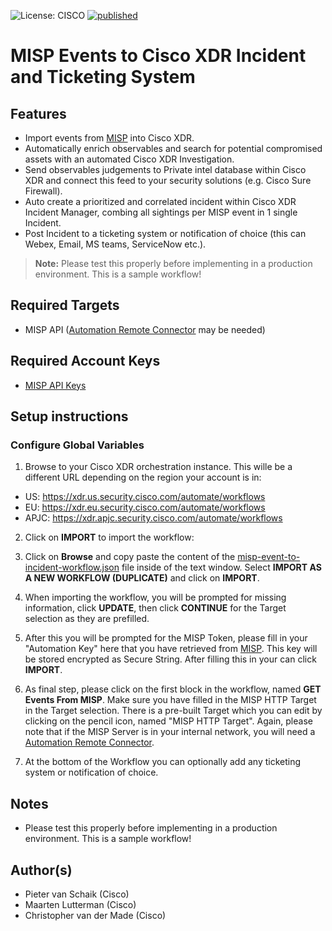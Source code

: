 ![License: CISCO](https://img.shields.io/badge/License-CISCO-blue.svg)
[![published](https://static.production.devnetcloud.com/codeexchange/assets/images/devnet-published.svg)](https://developer.cisco.com/codeexchange/github/repo/CiscoDevNet/cisco-xdr-misp-threat-hunting-automation)

# MISP Events to Cisco XDR Incident and Ticketing System

## Features
*	Import events from [MISP](https://www.circl.lu/doc/misp/automation/) into Cisco XDR.
*	Automatically enrich observables and search for potential compromised assets with an automated Cisco XDR Investigation.
*	Send observables judgements to Private intel database within Cisco XDR and connect this feed to your security solutions (e.g. Cisco Sure Firewall). 
*	Auto create a prioritized and correlated incident within Cisco XDR Incident Manager, combing all sightings per MISP event in 1 single Incident.
*	Post Incident to a ticketing system or notification of choice (this can Webex, Email, MS teams, ServiceNow etc.).

> **Note:** Please test this properly before implementing in a production environment. This is a sample workflow!

## Required Targets
- MISP API ([Automation Remote Connector](https://docs.xdr.us.security.cisco.com/Content/Automate/options-remotes.htm) may be needed)

## Required Account Keys
- [MISP API Keys](https://www.circl.lu/doc/misp/automation/)

## Setup instructions

### Configure Global Variables

1. Browse to your Cisco XDR orchestration instance. This wille be a different URL depending on the region your account is in: 

* US: https://xdr.us.security.cisco.com/automate/workflows
* EU: https://xdr.eu.security.cisco.com/automate/workflows
* APJC: https://xdr.apjc.security.cisco.com/automate/workflows

2. Click on **IMPORT** to import the workflow:

3. Click on **Browse** and copy paste the content of the [misp-event-to-incident-workflow.json](https://raw.githubusercontent.com/CiscoDevNet/cisco-xdr-misp-threat-hunting-automation/main/misp-event-to-incident-workflow.json) file inside of the text window. Select **IMPORT AS A NEW WORKFLOW (DUPLICATE)** and click on **IMPORT**.

4. When importing the workflow, you will be prompted for missing information, click **UPDATE**, then click **CONTINUE** for the Target selection as they are prefilled.
5. After this you will be prompted for the MISP Token, please fill in your "Automation Key" here that you have retrieved from [MISP](https://www.circl.lu/doc/misp/automation/#automation-key). This key will be stored encrypted as Secure String. After filling this in your can click **IMPORT**.

6. As final step, please click on the first block in the workflow, named **GET Events From MISP**. Make sure you have filled in the MISP HTTP Target in the Target selection. There is a pre-built Target which you can edit by clicking on the pencil icon, named "MISP HTTP Target". Again, please note that if the MISP Server is in your internal network, you will need a [Automation Remote Connector](https://docs.xdr.us.security.cisco.com/Content/Automate/options-remotes.htm).

7. At the bottom of the Workflow you can optionally add any ticketing system or notification of choice.

## Notes

* Please test this properly before implementing in a production environment. This is a sample workflow!

## Author(s)

* Pieter van Schaik (Cisco)
* Maarten Lutterman (Cisco)
* Christopher van der Made (Cisco)
